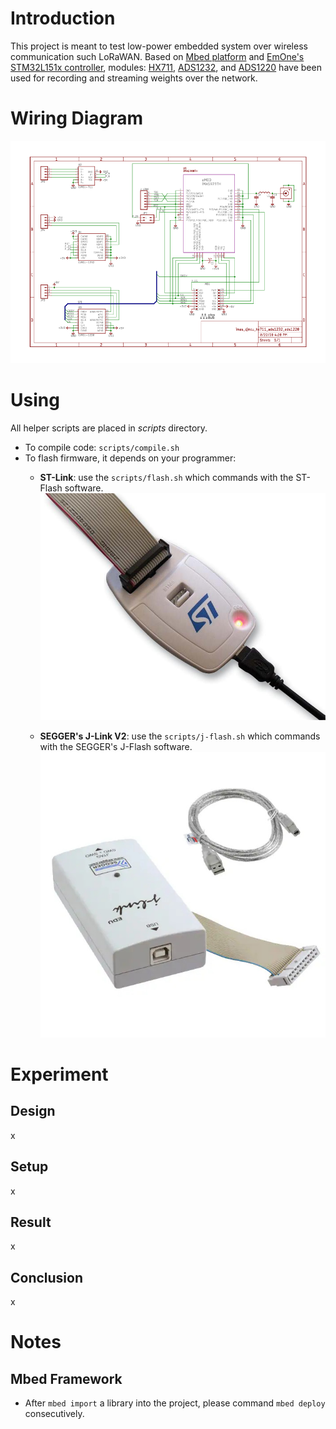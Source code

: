 
# Introduction

This project is meant to test low-power embedded system over wireless communication such LoRaWAN.
Based on [Mbed platform](https://os.mbed.com/) and 
  [EmOne's STM32L151x controller](https://www.emone.co.th/product/imas923th-mikrobus-shield-v2/?v=cb21c4d7dea9),
  modules:
  [HX711](https://cdn.sparkfun.com/datasheets/Sensors/ForceFlex/hx711_english.pdf),
  [ADS1232](https://www.ti.com/product/ADS1232), and
  [ADS1220](https://www.ti.com/product/ADS1220) have been used for recording and streaming weights over the network.


# Wiring Diagram

![](doc/imas_cjmcu_hx711_ads1232_ads1220.png)


# Using

All helper scripts are placed in _scripts_ directory.
* To compile code: ```scripts/compile.sh```
* To flash firmware, it depends on your programmer:
    * __ST-Link__: use the ```scripts/flash.sh```
    which commands with the ST-Flash software.
    ![](documents/stlink2.jpg)

    * __SEGGER's J-Link V2__: use the ```scripts/j-flash.sh```
    which commands with the SEGGER's J-Flash software.
    ![](documents/segger.jpg)


# Experiment

## Design

x


## Setup

x


## Result

x


## Conclusion

x


# Notes

## Mbed Framework

* After ```mbed import``` a library into the project, 
please command ```mbed deploy``` consecutively.
